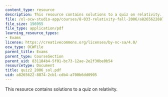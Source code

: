 ```yaml
---
content_type: resource
description: This resource contains solutions to a quiz on relativity.
file: /ol-ocw-studio-app/courses/8-033-relativity-fall-2006/a826562288742cb1cdb4a700b6dd0905_quiz2_2006_sol.pdf
file_size: 156955
file_type: application/pdf
learning_resource_types:
- Exams
license: https://creativecommons.org/licenses/by-nc-sa/4.0/
ocw_type: OCWFile
parent_title: Exams
parent_type: CourseSection
parent_uid: 831184b4-5f01-bc73-12ae-2e2f30be0b54
resourcetype: Document
title: quiz2_2006_sol.pdf
uid: a8265622-8874-2cb1-cdb4-a700b6dd0905
---
```

This resource contains solutions to a quiz on relativity.